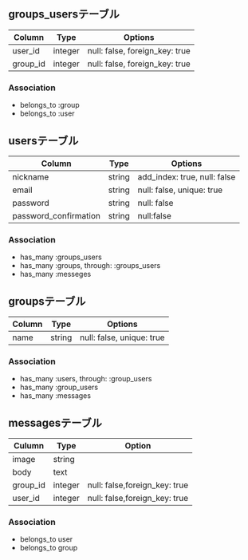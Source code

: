## groups_usersテーブル

|Column|Type|Options|
|------|----|-------|
|user_id|integer|null: false, foreign_key: true|
|group_id|integer|null: false, foreign_key: true|

### Association
- belongs_to :group
- belongs_to :user


## usersテーブル

|Column|Type|Options|
|------|----|-------|
|nickname|string|add_index: true, null: false|
|email|string|null: false, unique: true|
|password|string|null: false|
|password_confirmation|string|null:false|

### Association
- has_many :groups_users
- has_many :groups, through:  :groups_users
- has_many :messeges

## groupsテーブル

|Column|Type|Options|
|------|----|-------|
|name|string|null: false, unique: true|

### Association
- has_many :users, through:  :group_users
- has_many :group_users
- has_many :messages
## messagesテーブル

|Culumn|Type|Option|
|------|----|------|
|image|string|
|body|text|
|group_id|integer|null: false,foreign_key: true|
|user_id|integer|null: false,foreign_key: true|

### Association
- belongs_to user
- belongs_to group



